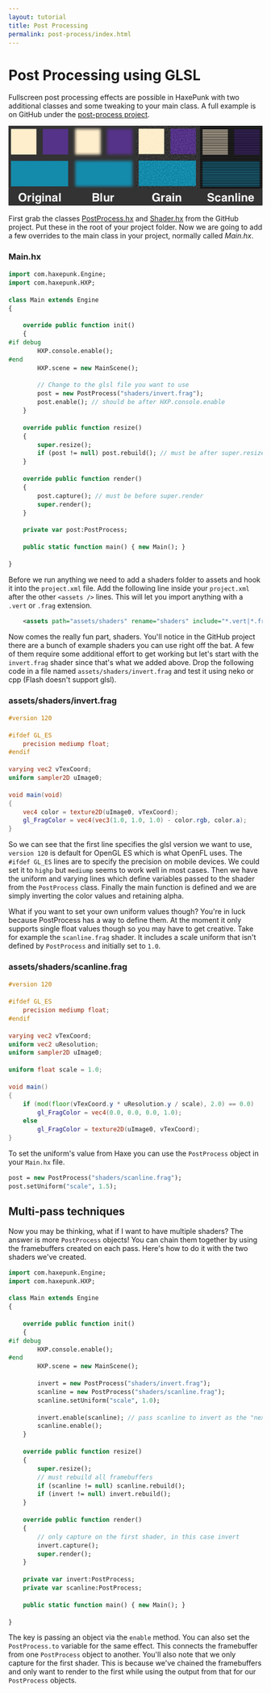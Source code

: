 ```yaml
---
layout: tutorial
title: Post Processing
permalink: post-process/index.html
---
```


# Post Processing using GLSL

Fullscreen post processing effects are possible in HaxePunk with two additional classes and some tweaking to your main class. A full example is on GitHub under the [post-process project](https://github.com/HaxePunk/post-process).

![Post processing shaders](/documentation/tutorials/images/shaders.jpg)

First grab the classes [PostProcess.hx](https://raw.github.com/HaxePunk/post-process/master/src/PostProcess.hx) and [Shader.hx](https://raw.github.com/HaxePunk/post-process/master/src/Shader.hx) from the GitHub project. Put these in the root of your project folder. Now we are going to add a few overrides to the main class in your project, normally called _Main.hx_.

### Main.hx

```haxe
import com.haxepunk.Engine;
import com.haxepunk.HXP;

class Main extends Engine
{

	override public function init()
	{
#if debug
		HXP.console.enable();
#end
		HXP.scene = new MainScene();

		// Change to the glsl file you want to use
		post = new PostProcess("shaders/invert.frag");
		post.enable(); // should be after HXP.console.enable
	}

	override public function resize()
	{
		super.resize();
		if (post != null) post.rebuild(); // must be after super.resize
	}

	override public function render()
	{
		post.capture(); // must be before super.render
		super.render();
	}

	private var post:PostProcess;

	public static function main() { new Main(); }

}
```

Before we run anything we need to add a shaders folder to assets and hook it into the `project.xml` file. Add the following line inside your `project.xml` after the other `<assets />` lines. This will let you import anything with a `.vert` or `.frag` extension.

```xml
	<assets path="assets/shaders" rename="shaders" include="*.vert|*.frag" />
```

Now comes the really fun part, shaders. You'll notice in the GitHub project there are a bunch of example shaders you can use right off the bat. A few of them require some additional effort to get working but let's start with the `invert.frag` shader since that's what we added above. Drop the following code in a file named `assets/shaders/invert.frag` and test it using neko or cpp (Flash doesn't support glsl).

### assets/shaders/invert.frag

```glsl
#version 120

#ifdef GL_ES
	precision mediump float;
#endif

varying vec2 vTexCoord;
uniform sampler2D uImage0;

void main(void)
{
	vec4 color = texture2D(uImage0, vTexCoord);
	gl_FragColor = vec4(vec3(1.0, 1.0, 1.0) - color.rgb, color.a);
}
```

So we can see that the first line specifies the glsl version we want to use, `version 120` is default for OpenGL ES which is what OpenFL uses. The `#ifdef GL_ES` lines are to specify the precision on mobile devices. We could set it to `highp` but `mediump` seems to work well in most cases. Then we have the uniform and varying lines which define variables passed to the shader from the `PostProcess` class. Finally the main function is defined and we are simply inverting the color values and retaining alpha.

What if you want to set your own uniform values though? You're in luck because PostProcess has a way to define them. At the moment it only supports single float values though so you may have to get creative. Take for example the `scanline.frag` shader. It includes a scale uniform that isn't defined by `PostProcess` and initially set to `1.0`.

### assets/shaders/scanline.frag

```glsl
#version 120

#ifdef GL_ES
    precision mediump float;
#endif

varying vec2 vTexCoord;
uniform vec2 uResolution;
uniform sampler2D uImage0;

uniform float scale = 1.0;

void main()
{
    if (mod(floor(vTexCoord.y * uResolution.y / scale), 2.0) == 0.0)
        gl_FragColor = vec4(0.0, 0.0, 0.0, 1.0);
    else
        gl_FragColor = texture2D(uImage0, vTexCoord);
}
```

To set the uniform's value from Haxe you can use the `PostProcess` object in your `Main.hx` file.

```haxe
post = new PostProcess("shaders/scanline.frag");
post.setUniform("scale", 1.5);
```

## Multi-pass techniques

Now you may be thinking, what if I want to have multiple shaders? The answer is more `PostProcess` objects! You can chain them together by using the framebuffers created on each pass. Here's how to do it with the two shaders we've created.

```haxe
import com.haxepunk.Engine;
import com.haxepunk.HXP;

class Main extends Engine
{

	override public function init()
	{
#if debug
		HXP.console.enable();
#end
		HXP.scene = new MainScene();

		invert = new PostProcess("shaders/invert.frag");
		scanline = new PostProcess("shaders/scanline.frag");
		scanline.setUniform("scale", 1.0);

		invert.enable(scanline); // pass scanline to invert as the "next" shader
		scanline.enable();
	}

	override public function resize()
	{
		super.resize();
		// must rebuild all framebuffers
		if (scanline != null) scanline.rebuild();
		if (invert != null) invert.rebuild();
	}

	override public function render()
	{
		// only capture on the first shader, in this case invert
		invert.capture();
		super.render();
	}

	private var invert:PostProcess;
	private var scanline:PostProcess;

	public static function main() { new Main(); }

}
```

The key is passing an object via the `enable` method. You can also set the `PostProcess.to` variable for the same effect. This connects the framebuffer from one `PostProcess` object to another. You'll also note that we only capture for the first shader. This is because we've chained the framebuffers and only want to render to the first while using the output from that for our `PostProcess` objects.
